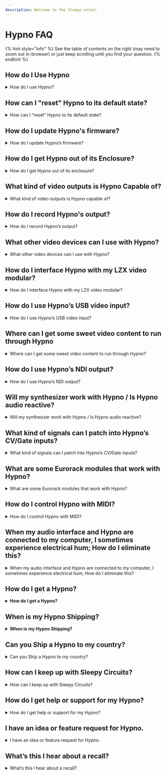 ```yaml
---
description: Welcome to the Sleepy-verse!
---
```


# Hypno FAQ

{% hint style="info" %}
See the table of contents on the right (may need to zoom out in-browser) or just keep scrolling until you find your question.
{% endhint %}

## How do I Use Hypno

<details>

<summary>How do I use Hypno?</summary>

The full graphic manual, along with many video demonstrations of individual functions, can be found on the [Hypno Manual](hypno-manual.md). We also have a [YouTube page](https://www.youtube.com/@SleepyCircuits) that we regularly update, so be sure to subscribe. Many operational questions may be answered or linked inside this FAQ. You can also browse our[ forums](https://forum.sleepycircuits.com) for a variety of topics related to using Hypno.

</details>

## How can I "reset" Hypno to its default state?

<details>

<summary>How can I “reset” Hypno to its default state?</summary>

Hypno always boots to the default patch, but to save yourself the time and effort of power cycling, you can use one of Hypno’s built-in features: presets. Simply save a preset of the default patch, and you’ll be able to recall it whenever you want! Check out [our video on presets](https://youtu.be/JvqTCcC8ud0?si=f2vIBZKxoCyZpDmz) to learn more.

</details>

## How do I update Hypno's firmware?

<details>

<summary>How do I update Hypno’s firmware?</summary>

Firmware downloads and instructions are at [this page.](https://sleepycircuits.gitbook.io/sleepy-circuits/hypno/hypno-firmware)

</details>

## How do I get Hypno out of its Enclosure?

<details>

<summary>How do I get Hypno out of its enclosure?</summary>

Current versions of Hypno are attached to the enclosure with standard Eurorack m3 screws, simply unscrew them from the case to remove Hypno. For older versions, we made [a video to show you how](https://vimeo.com/472684965). For Hypno Kit see [here](https://youtu.be/QfaHEeOPxZY?t=322) (and reverse the process shown).&#x20;

</details>

## What kind of video outputs is Hypno Capable of?

<details>

<summary>What kind of video outputs is Hypno capable of?</summary>

Hypno has built in HDMI digital video output on the top or side of the unit, depending on your model. Certain Raspberry Pi versions include a TRRS multipack for composite output. The composite video can be standard definition NTSC or PAL (480i/576i). It is not possible to use both outputs simultaneously; Hypno will automatically use the HDMI output if it is connected to an active display on boot. If no display is detected, it will default to composite. NDI video output via USB is possible in either video output mode.

</details>

## How do I record Hypno's output?

<details>

<summary>How do I record Hypno’s output?</summary>

Hypno is capable of outputting three different video formats: HDMI (digital), composite (analog), and NDI (digital). We made a [video explaining](https://youtu.be/NDmuRfJRp7g?si=0HvoBbXP854ylhR3) one of the easiest ways to record Hypno with the free software [OBS](https://obsproject.com). Except for NDI, a capture device is required to stream Hypno’s video output into a computer. You can get started recording Hypno without additional hardware by using its NDI output over USB or Ethernet. Guides for setting up Hypno for NDI output are available for [Windows](https://forum.sleepycircuits.com/t/ndi-obs-setup-troubleshooting-guide-for-windows/165/) and [Mac](https://forum.sleepycircuits.com/t/ndi-obs-setup-troubleshooting-guide-for-mac/247)

</details>

## What other video devices can I use with Hypno?

<details>

<summary>What other video devices can I use with Hypno?</summary>

The sky is the limit! Because Hypno has both analog and digital outputs, you can patch it into tons of different analog video switchers (like the Roland V-4, as shown in [this video](https://youtu.be/GXriAjCdTdY?si=hQORZpemUjaUF3A9)) and digital video switchers (such as the Blackmagic Atem Mini or Roland V-4EX), or interface with [LZX video synthesizers](https://lzxindustries.net) and video glitch devices from [Syntonie](http://www.syntonie.fr/) and [BPMC](http://www.glitchart.com/). If you have a computer, you use programs like [OBS](https://obsproject.com/), [Resolume](https://www.resolume.com/), [GLMixer](https://sourceforge.net/projects/glmixer/), [Max](https://forum.sleepycircuits.com/t/hypno-max-demo/221) for post-processing and capture.\
You can also run video streams from analog and digital hardware (like an [iPad or iPhone](https://forum.sleepycircuits.com/t/how-to-use-ios-with-hypno/263?u=sleepybrian)) into Hypno’s engine for processing, further opening up new worlds of hypnotic visuals.&#x20;

</details>

## How do I interface Hypno with my LZX video modular?

<details>

<summary>How do I interface Hypno with my LZX video modular?</summary>

[LZX Industries](https://lzxindustries.net) is a popular brand of analog video synthesizers for the Eurorack format, and there are many ways for them to play with Hypno. Check out our threads [Using Hypno in your LZX modular video ecosystem ](https://forum.sleepycircuits.com/t/using-hypno-in-your-lzx-modular-video-ecosystem/148/2) and [Getting your LZX video modular into Hypno.](https://forum.sleepycircuits.com/t/getting-your-lzx-video-modular-into-hypno/93)

</details>

## How do I use Hypno’s USB video input?

<details>

<summary>How do I use Hypno’s USB video input?</summary>

First, please make sure to check out [this portion of the manual ](https://sleepycircuits.gitbook.io/sleepy-circuits/hypno/hypno-manual#uvc-video-input-cameras-and-capture-cards\\)all about this function. Make sure to follow the connection diagram found there precisely, following the order of connections. There are 2 types of inputs Hypno can recognize, USB MP4 files or UVC webcams. We have a [video guide about UVC video input here ](https://youtu.be/CurmVsxpubY?si=noGxk4L1tGrNFkUV) and [USB MP4 sampling here](https://youtu.be/x9mkvRHckG4?si=0iDuzpU4iQYYRKe-).

We also keep a running [List of USB Accessories (Webcams/Capture Cards and MIDI devices) that work with Hypno](https://forum.sleepycircuits.com/t/list-of-usb-accessories-webcams-capture-cards-that-work-with-hypno/127). So if youre not sure about your accessory make sure to check this out.

</details>

## Where can I get some sweet video content to run through Hypno

<details>

<summary>Where can I get some sweet video content to run through Hypno?</summary>

Sleepy Circuits offers a number of [Videos Packs on our website](https://sleepycircuits.com/video-packs), many of which are free.

</details>

## How do I use Hypno’s NDI output?

<details>

<summary>How do I use Hypno’s NDI output?</summary>

Hypno is capable of broadcasting its output as NDI video via its USB ports (or the Ethernet port on properly equipped Hypno Kit). Guides for setting up Hypno for NDI output are available for [Windows](https://forum.sleepycircuits.com/t/ndi-obs-setup-troubleshooting-guide-for-windows/165/) and [Mac](https://forum.sleepycircuits.com/t/ndi-obs-setup-troubleshooting-guide-for-mac/247)

</details>



## Will my synthesizer work with Hypno / Is Hypno audio reactive?

<details>

<summary>Will my synthesizer work with Hypno / Is Hypno audio reactive?</summary>

Short answer: yes! Hypno is compatible with both Eurorack control voltages and MIDI control. If your synthesizer, MIDI controller, modular, or groovebox can output either of these, you can use it to control Hypno and program animations that are timed to music. Our [Hypno & OP-Z Tutorial ](https://forum.sleepycircuits.com/t/how-to-use-op-z-with-hypno/145) goes over some basics for controlling your visuals with MIDI, while our [Making Audiovisuals with Mother-32 and Hypno](https://forum.sleepycircuits.com/t/how-to-make-audiovisuals-with-moog-mother-32-and-hypno/) video will teach you how to interface Hypno’s visuals with control signals from your musical synthesizers. We’ve also put together a large thread for [Making Audiovisual Patches with Hypno](https://forum.sleepycircuits.com/t/making-audiovisual-patches-with-hypno/) that discusses techniques for using MIDI or CV to control Hypno in time with music.

</details>

## What kind of signals can I patch into Hypno’s CV/Gate inputs?

<details>

<summary>What kind of signals can I patch into Hypno’s CV/Gate inputs?</summary>

Hypno’s 1/8"/3.5mm Eurorack-style inputs accept a range of +/-5V modulation signals from Eurorack and other modular synthesizers. Voltages above or below this range will be clipped. Do not patch any voltages greater than +/-12V into Hypno as this may damage the module.

</details>

## What are some Eurorack modules that work with Hypno?

<details>

<summary>What are some Eurorack modules that work with Hypno?</summary>

We’ve compiled a list of our favorite [Eurorack modulators for Hypno](https://forum.sleepycircuits.com/t/best-eurorack-modulators-for-hypno/152/).

</details>

## How do I control Hypno with MIDI?

<details>

<summary>How do I control Hypno with MIDI?</summary>

Hypno can accept MIDI control from class-compliant USB MIDI controllers and interfaces. Simply connect the MIDI device with a USB OTG cable ( you may need a microUSB adapter). The [online Hypno manual](hypno-manual.md) provides a table for the MIDI implementation and there’s a [short video tutorial](https://youtu.be/xghMVRDGoV8?si=4Jo2ODDqG_oWyKse) too. We’ve also released an informative [Hypno & OP-Z Tutorial ](https://www.youtube.com/watch?v=KxKJ7ShE5RI)which contains tons of useful tips for controlling Hypno with MIDI. MIDI devices we have tested are also documented in the [List of USB Accessories that work with Hypno](https://forum.sleepycircuits.com/t/list-of-usb-accessories-that-work-with-hypno/127).

</details>

## When my audio interface and Hypno are connected to my computer, I sometimes experience electrical hum; How do I eliminate this?

<details>

<summary>When my audio interface and Hypno are connected to my computer, I sometimes experience electrical hum; How do I eliminate this?</summary>

Ground loops are a common cause of noise, hum, and interference in audio and video devices when each interconnected device is receiving its power from a separate source. We’ve provided some basic steps to isolate and eliminate ground loops [on the forum](https://forum.sleepycircuits.com/t/troubleshooting-and-eliminating-ground-loops-when-hypno-is-connected-to-a-computer/244)

</details>

## **How do I get a Hypno?**

<details>

<summary><strong>How do I get a Hypno?</strong></summary>

Hypno is available to order directly from Sleepy Circuits via the [Hypno Product Page](https://sleepycircuits.com/hypno). We are not stocking retailers or resellers at this time.

#### If you're unsure which Hypno to get, check out our in depth guide[historical-hypno-versions-expanders-and-pi-variants.md](../archived-deprecated/historical-hypno-versions-expanders-and-pi-variants.md "mention")

</details>

## **When is my Hypno Shipping?**

<details>

<summary><strong>When is my Hypno Shipping?</strong></summary>

Mondays and Fridays are typically when shipments leave Sleepy Circuits HQ. We cannot guarantee shipping times, but we do include tracking information.

Hypno is produced in batches, and we do our best to estimate the timeline of future batches based on currently available information. When Hypno runs sell out, we may temporarily disable pre-orders until production can catch up, but rest assured we are making more! The lead time for shipment of pre-orders is always listed on the [Hypno product page.](https://sleepycircuits.com/hypno)

</details>

## Can you Ship a Hypno to my country?

<details>

<summary>Can you Ship a Hypno to my country?</summary>

We offer international shipping to a number of countries outside the USA. If your country is one of them, it will be available in the “Country” dropdown list on our check out page. Not all destinations are possible at this time. Feel free to reach out to us if your country isn't available and if local laws permit we will do our best to open shipping to your desired country

</details>

## How can I keep up with Sleepy Circuits?

<details>

<summary>How can I keep up with Sleepy Circuits?</summary>

All the ways! If you haven’t already registered, we invite you to join our forum ([here](https://forum.sleepycircuits.com)) and participate in the discussion of all things Sleepy. You can also join our email list by entering your email into the signup box at the bottom of our [website](https://sleepycircuits.com). We’re also on [Instagram](https://www.instagram.com/sleepycircuits/), [YouTube](https://www.youtube.com/c/SleepyCircuits), and we now have our own [chat](https://matrix.to/#/#sleepy-general:matrix.org), too, where you can talk all things Sleepy with other users (its sort of like a Sleepy hosted Discord/Slack).

</details>

## How do I get help or support for my Hypno?

<details>

<summary>How do I get help or support for my Hypno?</summary>

If we haven’t answered your question in this FAQ, or you need technical assistance, please send us an email at [support@sleepycircuits.com](mailto:support@sleepycircuits.com) or use the Contact us tool. You can also ask for help in the [Issue/Bug](https://forum.sleepycircuits.com/c/hypno/issue/8) subcategory on the forum.

</details>

## I have an idea or feature request for Hypno.

<details>

<summary>I have an idea or feature request for Hypno.</summary>

Please feel free to leave your thoughts in the official [Hypno Ideas/Feedback](https://forum.sleepycircuits.com/t/hypno-ideas-feedback/17/) thread. We can’t respond to every request, but we always take user feedback into consideration. If you are very passionate about testing Hypno please reach out to support@sleepycircuits.com about our private beta program.

</details>

## What’s this I hear about a recall?

<details>

<summary>What’s this I hear about a recall?</summary>

In January of 2021, we identified a minor hardware flaw that could cause issues for some users. A voluntary recall is currently open for those experiencing this problem who would like it fixed. Please navigate to [Voluntary Recall on Noisy Hypno Units](https://forum.sleepycircuits.com/t/voluntary-recall-on-noisy-hypno-units-pre-dec-2020/159) for details. Hypnos produced since January 2021 no longer have this issue.

</details>

###
